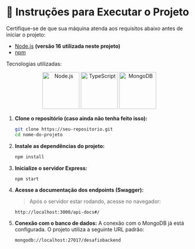 # 🚀 Instruções para Executar o Projeto

Certifique-se de que sua máquina atenda aos requisitos abaixo antes de iniciar o projeto:

- [Node.js](https://nodejs.org/) **(versão 16 utilizada neste projeto)**
- [npm](https://www.npmjs.com/)

Tecnologias utilizadas:
<div align="center">
  <img src="https://nodejs.org/static/images/logo.svg" alt="Node.js" width="100" height="100"/>
  <img src="https://cdn.worldvectorlogo.com/logos/typescript.svg" alt="TypeScript" width="100" height="100"/>
  <img src="https://www.mongodb.com/assets/images/global/leaf.png" alt="MongoDB" width="100" height="100"/>
</div>

1. **Clone o repositório (caso ainda não tenha feito isso):**
   ```bash
   git clone https://seu-repositorio.git
   cd nome-do-projeto
   ```

2. **Instale as dependências do projeto:**
   ```bash
   npm install
   ```

3. **Inicialize o servidor Express:**
   ```bash
   npm start
   ```

4. **Acesse a documentação dos endpoints (Swagger):**
   > Após o servidor estar rodando, acesse no navegador:
   ```
   http://localhost:3000/api-docs#/
   ```

5. **Conexão com o banco de dados:**
   A conexão com o MongoDB já está configurada. O projeto utiliza a seguinte URL padrão:
   ```
   mongodb://localhost:27017/desafiobackend
   ```
